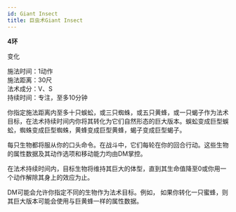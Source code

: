 ```yaml
---
id: Giant Insect
title: 巨虫术Giant Insect
---
```


**4环**

变化

施法时间：1动作  
施法距离：30尺  
法术成分：V、S  
持续时间：专注，至多10分钟  


你指定施法距离内至多十只蜈蚣，或三只蜘蛛，或五只黄蜂，或一只蝎子作为法术目标，在法术持续时间内你将其转化为它们自然形态的巨大版本。蜈蚣变成巨型蜈蚣，蜘蛛变成巨型蜘蛛，黄蜂变成巨型黄蜂，蝎子变成巨型蝎子。


每只生物都将服从你的口头命令。在战斗中，它们每轮在你的回合行动。这些生物的属性数据及其动作选项和移动能力均由DM掌控。


在法术持续时间内，目标生物将维持其巨大的体型，直到其生命值降至0或你用一个动作解除其身上的效应为止。


DM可能会允许你指定不同的生物作为法术目标。例如，
如果你转化一只蜜蜂，则其巨大版本可能会使用与巨黄蜂一样的属性数据。
